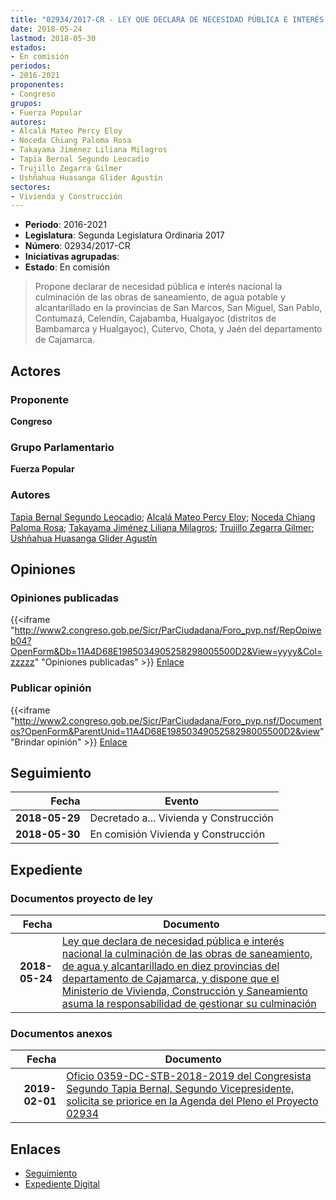 ```yaml
---
title: "02934/2017-CR - LEY QUE DECLARA DE NECESIDAD PÚBLICA E INTERÉS NACIONAL LA CULMINACIÓN DE LAS OBRAS DE SANEAMIENTO DE AGUA Y ALCANTARILLADO EN DIEZ PROVINCIAS DEL DEPARTAMENTO DE CAJAMARCA, Y DISPONE QUE EL MINISTERIO DE VIVIENDA, CONSTRUCCIÓN Y SANEAMIENTO ASUMA LA RESPONSABILIDAD DE GESTIONAR SU CULMINACIÓN"
date: 2018-05-24
lastmod: 2018-05-30
estados:
- En comisión
periodos:
- 2016-2021
proponentes:
- Congreso
grupos:
- Fuerza Popular
autores:
- Alcalá Mateo Percy Eloy
- Noceda Chiang Paloma Rosa
- Takayama Jiménez Liliana Milagros
- Tapia Bernal Segundo Leocadio
- Trujillo Zegarra Gilmer
- Ushñahua Huasanga Glider Agustín
sectores:
- Vivienda y Construcción
---
```

- **Periodo**: 2016-2021
- **Legislatura**: Segunda Legislatura Ordinaria 2017
- **Número**: 02934/2017-CR
- **Iniciativas agrupadas**: 
- **Estado**: En comisión

> Propone declarar de necesidad pública e interés nacional la culminación de las obras de saneamiento, de agua potable y alcantarillado en la provincias de San Marcos, San Miguel, San Pablo, Contumazá, Celendín, Cajabamba, Hualgayoc (distritos de Bambamarca y Hualgayoc), Cutervo, Chota, y Jaén del departamento de Cajamarca.


## Actores

### Proponente

**Congreso**

### Grupo Parlamentario

**Fuerza Popular**

### Autores

[Tapia Bernal Segundo Leocadio](mailto:mailto:stapia@congreso.gob.pe); [Alcalá Mateo Percy Eloy](mailto:mailto:palcala@congreso.gob.pe); [Noceda Chiang Paloma Rosa](mailto:mailto:pnoceda@congreso.gob.pe); [Takayama Jiménez Liliana Milagros](mailto:mailto:ltakayama@congreso.gob.pe); [Trujillo Zegarra Gilmer](mailto:mailto:gtrujilloz@congreso.gob.pe); [Ushñahua Huasanga Glider Agustín](mailto:mailto:gushnahua@congreso.gob.pe)

## Opiniones

### Opiniones publicadas

{{<iframe "http://www2.congreso.gob.pe/Sicr/ParCiudadana/Foro_pvp.nsf/RepOpiweb04?OpenForm&Db=11A4D68E1985034905258298005500D2&View=yyyy&Col=zzzzz" "Opiniones publicadas" >}}
[Enlace](http://www2.congreso.gob.pe/Sicr/ParCiudadana/Foro_pvp.nsf/RepOpiweb04?OpenForm&Db=11A4D68E1985034905258298005500D2&View=yyyy&Col=zzzzz)

### Publicar opinión

{{<iframe "http://www2.congreso.gob.pe/Sicr/ParCiudadana/Foro_pvp.nsf/Documentos?OpenForm&ParentUnid=11A4D68E1985034905258298005500D2&view" "Brindar opinión" >}}
[Enlace](http://www2.congreso.gob.pe/Sicr/ParCiudadana/Foro_pvp.nsf/Documentos?OpenForm&ParentUnid=11A4D68E1985034905258298005500D2&view)


## Seguimiento

| Fecha | Evento |
|------:|--------|
| **2018-05-29** | Decretado a... Vivienda y Construcción |
| **2018-05-30** | En comisión Vivienda y Construcción |

## Expediente

### Documentos proyecto de ley

| Fecha | Documento |
|------:|-----------|
| **2018-05-24** | [Ley que declara de necesidad pública e interés nacional la culminación de las obras de saneamiento, de agua y alcantarillado en diez provincias del departamento de Cajamarca, y dispone que el Ministerio de Vivienda, Construcción y Saneamiento asuma la responsabilidad de gestionar su culminación](http://www.leyes.congreso.gob.pe/Documentos/2016_2021/Proyectos_de_Ley_y_de_Resoluciones_Legislativas/PL0293420180524..pdf) |

### Documentos anexos

| Fecha | Documento |
|------:|-----------|
| **2019-02-01** | [Oficio 0359-DC-STB-2018-2019 del Congresista Segundo Tapia Bernal, Segundo Vicepresidente, solicita se priorice en la Agenda del Pleno el Proyecto 02934](http://www.leyes.congreso.gob.pe/Documentos/2016_2021/Oficios/Congresistas/OFICIO-0359-DC-STB-2018-2019.pdf) |

## Enlaces

- [Seguimiento](http://www2.congreso.gob.pe/Sicr/TraDocEstProc/CLProLey2016.nsf/f7fff46988ca05b1052578e100829cc7/dac640aaa1a749830525829800586bde?OpenDocument)
- [Expediente Digital](http://www2.congreso.gob.pe/Sicr/TraDocEstProc/Expvirt_2011.nsf/visbusqptramdoc1621/02934?opendocument)

